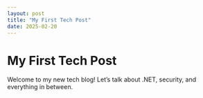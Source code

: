 ```yaml
---
layout: post
title: "My First Tech Post"
date: 2025-02-20
---
```

# My First Tech Post
Welcome to my new tech blog! Let’s talk about .NET, security, and everything in between.

